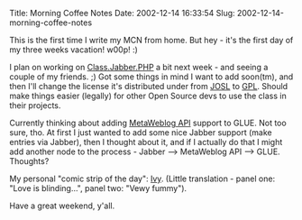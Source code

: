 Title: Morning Coffee Notes
Date: 2002-12-14 16:33:54
Slug: 2002-12-14-morning-coffee-notes


This is the first time I write my MCN from home. But hey - it's the first day
of my three weeks vacation! w00p! :)

I plan on working on [Class.Jabber.PHP][1] a bit next week - and seeing a
couple of my friends. ;) Got some things in mind I want to add soon(tm), and
then I'll change the license it's distributed under from [JOSL][2] to
[GPL][3]. Should make things easier (legally) for other Open Source devs to
use the class in their projects.

Currently thinking about adding [MetaWeblog API][4] support to GLUE. Not too
sure, tho. At first I just wanted to add some nice Jabber support (make
entries via Jabber), then I thought about it, and if I actually do that I
might add another node to the process - Jabber --> MetaWeblog API --> GLUE.
Thoughts?

My personal "comic strip of the day": [Ivy][5]. (Little translation - panel
one: "Love is blinding…", panel two: "Vewy fummy").

Have a great weekend, y'all.

   [1]: http://phpjabber.g-blog.net
   [2]: http://www.jabber.org/about/josl.php
   [3]: http://www.gnu.org/copyleft/gpl.html
   [4]: http://www.xmlrpc.com/metaWeblogApi
   [5]: http://www.ivy.de/2002chr/021113-111201_blind_xl.html
